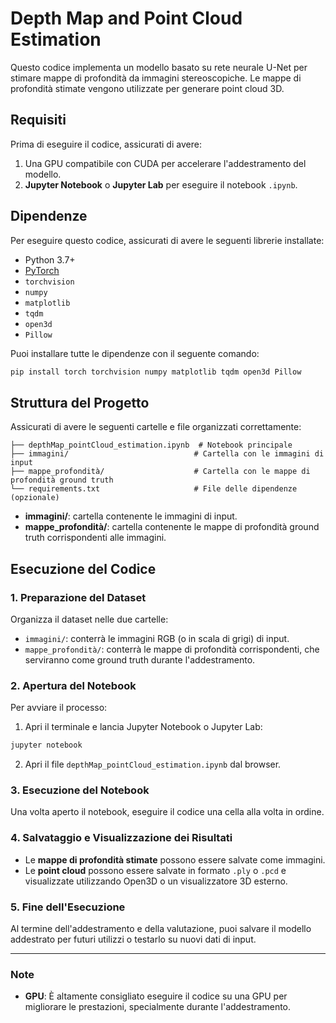 
# Depth Map and Point Cloud Estimation

Questo codice implementa un modello basato su rete neurale U-Net per stimare mappe di profondità da immagini stereoscopiche. Le mappe di profondità stimate vengono utilizzate per generare point cloud 3D.

## Requisiti

Prima di eseguire il codice, assicurati di avere:

1. Una GPU compatibile con CUDA per accelerare l'addestramento del modello.
2. **Jupyter Notebook** o **Jupyter Lab** per eseguire il notebook `.ipynb`.

## Dipendenze

Per eseguire questo codice, assicurati di avere le seguenti librerie installate:

- Python 3.7+
- [PyTorch](https://pytorch.org/get-started/locally/) 
- `torchvision`
- `numpy`
- `matplotlib`
- `tqdm`
- `open3d`
- `Pillow`

Puoi installare tutte le dipendenze con il seguente comando:
```bash
pip install torch torchvision numpy matplotlib tqdm open3d Pillow
```

## Struttura del Progetto

Assicurati di avere le seguenti cartelle e file organizzati correttamente:

```
├── depthMap_pointCloud_estimation.ipynb  # Notebook principale
├── immagini/                            # Cartella con le immagini di input
├── mappe_profondità/                    # Cartella con le mappe di profondità ground truth
└── requirements.txt                     # File delle dipendenze (opzionale)
```

- **immagini/**: cartella contenente le immagini di input.
- **mappe_profondità/**: cartella contenente le mappe di profondità ground truth corrispondenti alle immagini.

## Esecuzione del Codice

### 1. Preparazione del Dataset

Organizza il dataset nelle due cartelle:

- `immagini/`: conterrà le immagini RGB (o in scala di grigi) di input.
- `mappe_profondità/`: conterrà le mappe di profondità corrispondenti, che serviranno come ground truth durante l'addestramento.

### 2. Apertura del Notebook

Per avviare il processo:

1. Apri il terminale e lancia Jupyter Notebook o Jupyter Lab:

```bash
jupyter notebook
```

2. Apri il file `depthMap_pointCloud_estimation.ipynb` dal browser.

### 3. Esecuzione del Notebook

Una volta aperto il notebook, eseguire il codice una cella alla volta in ordine.

### 4. Salvataggio e Visualizzazione dei Risultati

- Le **mappe di profondità stimate** possono essere salvate come immagini.
- Le **point cloud** possono essere salvate in formato `.ply` o `.pcd` e visualizzate utilizzando Open3D o un visualizzatore 3D esterno.

### 5. Fine dell'Esecuzione

Al termine dell'addestramento e della valutazione, puoi salvare il modello addestrato per futuri utilizzi o testarlo su nuovi dati di input. 

---

### Note

- **GPU**: È altamente consigliato eseguire il codice su una GPU per migliorare le prestazioni, specialmente durante l'addestramento.
